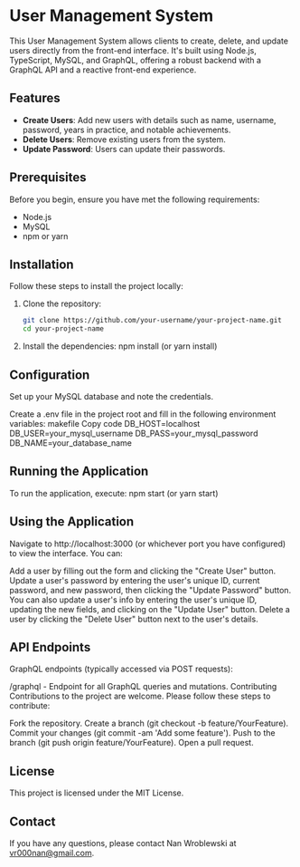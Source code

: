 # User Management System

This User Management System allows clients to create, delete, and update users directly from the front-end interface. It's built using Node.js, TypeScript, MySQL, and GraphQL, offering a robust backend with a GraphQL API and a reactive front-end experience.

## Features

- **Create Users**: Add new users with details such as name, username, password, years in practice, and notable achievements.
- **Delete Users**: Remove existing users from the system.
- **Update Password**: Users can update their passwords.

## Prerequisites

Before you begin, ensure you have met the following requirements:
- Node.js
- MySQL
- npm or yarn

## Installation

Follow these steps to install the project locally:

1. Clone the repository:
   ```bash
   git clone https://github.com/your-username/your-project-name.git
   cd your-project-name

2. Install the dependencies:
   npm install (or yarn install)

## Configuration

Set up your MySQL database and note the credentials.

Create a .env file in the project root and fill in the following environment variables:
   makefile
   Copy code
   DB_HOST=localhost
   DB_USER=your_mysql_username
   DB_PASS=your_mysql_password
   DB_NAME=your_database_name

## Running the Application
   To run the application, execute:
   npm start (or yarn start)

## Using the Application
   Navigate to http://localhost:3000 (or whichever port you have configured) to view the interface. You  can:

   Add a user by filling out the form and clicking the "Create User" button.
   Update a user's password by entering the user's unique ID, current password, and new password, then clicking  the "Update Password" button. You can also update a user's info by entering the user's unique ID,       
   updating the new fields, and clicking on the "Update User" button.
   Delete a user by clicking the "Delete User" button next to the user's details.

## API Endpoints
   GraphQL endpoints (typically accessed via POST requests):

   /graphql - Endpoint for all GraphQL queries and mutations.
   Contributing
   Contributions to the project are welcome. Please follow these steps to contribute:

   Fork the repository.
   Create a branch (git checkout -b feature/YourFeature).
   Commit your changes (git commit -am 'Add some feature').
   Push to the branch (git push origin feature/YourFeature).
   Open a pull request.

## License
This project is licensed under the MIT License.

## Contact
If you have any questions, please contact Nan Wroblewski at vr000nan@gmail.com.
